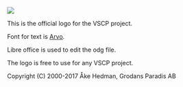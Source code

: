 <img src="https://github.com/grodansparadis/vscp_logo/blob/master/vscp_logo_text_box.png">


This is the official logo for the VSCP project.

Font for text is <a href="https://www.fontsquirrel.com/fonts/arvo">Arvo</a>.

Libre office is used to edit the odg file.

The logo is free to use for any VSCP project.

Copyright (C) 2000-2017 Åke Hedman, Grodans Paradis AB
